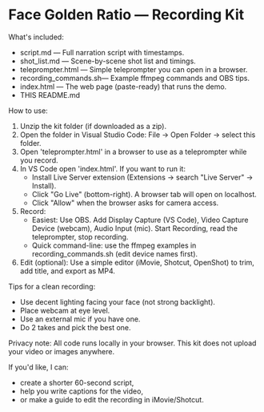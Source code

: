 Face Golden Ratio — Recording Kit
================================

What's included:
- script.md            — Full narration script with timestamps.
- shot_list.md         — Scene-by-scene shot list and timings.
- teleprompter.html    — Simple teleprompter you can open in a browser.
- recording_commands.sh— Example ffmpeg commands and OBS tips.
- index.html           — The web page (paste-ready) that runs the demo.
- THIS README.md

How to use:
1. Unzip the kit folder (if downloaded as a zip).
2. Open the folder in Visual Studio Code: File -> Open Folder -> select this folder.
3. Open 'teleprompter.html' in a browser to use as a teleprompter while you record.
4. In VS Code open 'index.html'. If you want to run it:
   - Install Live Server extension (Extensions -> search "Live Server" -> Install).
   - Click "Go Live" (bottom-right). A browser tab will open on localhost.
   - Click "Allow" when the browser asks for camera access.
5. Record:
   - Easiest: Use OBS. Add Display Capture (VS Code), Video Capture Device (webcam), Audio Input (mic). Start Recording, read the teleprompter, stop recording.
   - Quick command-line: use the ffmpeg examples in recording_commands.sh (edit device names first).
6. Edit (optional): Use a simple editor (iMovie, Shotcut, OpenShot) to trim, add title, and export as MP4.

Tips for a clean recording:
- Use decent lighting facing your face (not strong backlight).
- Place webcam at eye level.
- Use an external mic if you have one.
- Do 2 takes and pick the best one.

Privacy note:
All code runs locally in your browser. This kit does not upload your video or images anywhere.

If you'd like, I can:
- create a shorter 60-second script,
- help you write captions for the video,
- or make a guide to edit the recording in iMovie/Shotcut.
